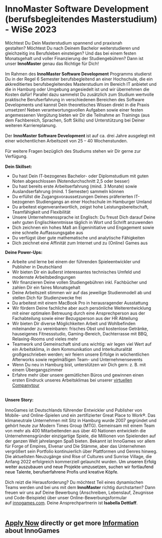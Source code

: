 <h1>InnoMaster Software Development (berufsbegleitendes Masterstudium) - WiSe 2023</h1>
<p><span>Möchtest Du Dein Masterstudium spannend und praxisnah gestalten? Möchtest Du nach Deinem Bachelor weiterstudieren und gleichzeitig ins Berufsleben einsteigen? Und das bei einem festen Monatsgehalt und voller Finanzierung der Studiengebühren? Dann ist unser <strong>InnoMaster</strong> genau das Richtige für Dich!</span><br /><br /><span>Im Rahmen des <strong>InnoMaster Software Development</strong> Programms studierst Du in der Regel 6 Semester berufsbegleitend an einer Hochschule, die ein akkreditiertes berufsbegleitendes Masterstudium im Bereich IT anbietet und die in Hamburg oder Umgebung angesiedelt ist und wir übernehmen die Kosten dafür! Parallel dazu sammelst Du zusätzlich zum Studium wertvolle praktische Berufserfahrung in verschiedenen Bereichen des Software Developments und kannst Dein theoretisches Wissen direkt in die Praxis umsetzen! Neben verantwortungsvollen Aufgaben sowie einer festen angemessenen Vergütung bieten wir Dir die Teilnahme an Trainings (aus dem Fachbereich, Sprachen, Soft Skills) und Unterstützung bei Deiner weiteren Karriereplanung.</span><br /><br /><span>Der <strong>InnoMaster Software Development </strong>ist auf ca. drei Jahre ausgelegt mit einer wöchentlichen Arbeitszeit von 25 – 40 Wochenstunden.</span><br /><br /><span>Für weitere Fragen bezüglich des Studiums stehen wir Dir gerne zur Verfügung.<br /></span><span><strong><br /></strong></span><span><strong>Dein Skillset:</strong></span><span></span></p><ul><li><span>Du hast Dein IT-bezogenes Bachelor- oder Diplomstudium mit guten Noten abgeschlossen (Notendurchschnitt 2,5 oder besser)</span></li><li><span>Du hast bereits erste Arbeitserfahrung (mind. 3 Monate) sowie Auslandserfahrung (mind. 1 Semester) sammeln können</span></li><li><span>Du erfüllst die Zugangsvoraussetzungen Deines präferierten IT-bezogenen Studiengangs an einer Hochschule im Hamburger Umland</span></li><li><span>Du arbeitest eigenverantwortlich, zeigst hohe Leistungsbereitschaft, Teamfähigkeit und Flexibilität</span></li><li><span>Unsere Unternehmenssprache ist Englisch: Du freust Dich darauf Deine sehr guten Englischkenntnisse täglich in Wort und Schrift anzuwenden</span></li><li><span>Dich zeichnen ein hohes Maß an Eigeninitiative und Engagement sowie eine schnelle Auffassungsgabe aus</span></li><li><span>Du verfügst über gute mathematische und analytische Fähigkeiten</span></li><li><span>Dich zeichnet eine Affinität zum Internet und zu (Online) Games aus</span></li></ul><p><span><strong>Deine Power-Ups:</strong></span><span></span></p><ul><li><span>Arbeite und lerne bei einem der führenden Spieleentwickler und Publisher in Deutschland</span></li><li><span>Wir bieten Dir ein äußerst interessantes technisches Umfeld und modernste Arbeitsbedingungen</span></li><li><span>Wir finanzieren Deine vollen Studiengebühren inkl. Fachbücher und zahlen Dir ein faires Monatsgehalt<br /></span></li><li><span>Deine Arbeitszeit stimmen wir auf das jeweilige Studienmodell ab und stellen Dich für Studienzwecke frei</span></li><li><span>Du arbeitest mit einem MacBook Pro in herausragender Ausstattung </span><span><br /></span></li><li><span>Wir fördern Deine fachliche aber auch persönliche Weiterentwicklung mit einer optimalen Betreuung durch eine Ansprechperson aus der Fachabteilung sowie einer Bezugsperson aus der HR Abteilung</span></li><li><span>Wir bieten Dir diverse Möglichkeiten Arbeit und Wohlbefinden miteinander zu vereinbaren:</span><span> frisches Obst und kostenlose Getränke, hauseigenes Fitnessstudio, Gaming-Bereich, Dachterrasse mit BBQ, Relaxing-Rooms</span><span> und vieles mehr </span></li><li><span>Teamwork und Gemeinschaft sind uns wichtig: wir legen viel Wert auf ein Arbeitsklima, in dem Kommunikation und Interkulturalität großgeschrieben werden; wir feiern unsere Erfolge in wöchentlichen Afterworks sowie regelmäßigen Team- und Unternehmensevents</span><span><br /></span></li><li><span>Wenn Du neu in Hamburg bist, unterstützen wir Dich gern: z. B. mit einem Übergangszimmer<br /></span></li><li>Erfahre mehr über unsere gemütlichen Büros und gewinnen einen ersten Eindruck unseres Arbeitsklimas bei unserer<span> </span><a href="https://www.youtube.com/watch?v=yZR6GlDxRag">virtuellen Companytour</a><span></span></li></ul><span><br /></span><strong>Unsere Story:<br /></strong><br /><div>InnoGames ist Deutschlands führender Entwickler und Publisher von Mobile- und Online-Spielen und ein zertifizierter Great Place to Work®. Das klimaneutrale Unternehmen mit Sitz in Hamburg wurde 2007 gegründet und gehört heute zur Modern Times Group (MTG). Gemeinsam mit einem Team von mehr als 400 Mitarbeitenden aus über 40 Nationen entwickeln die Unternehmensgründer einzigartige Spiele, die Millionen von Spielenden auf der ganzen Welt jahrelangen Spaß bieten. Bekannt ist InnoGames vor allem für Forge of Empires, Elvenar und Die Stämme, aber das Unternehmen vergrößert sein Portfolio kontinuierlich über Plattformen und Genres hinweg. Die aktuellsten Neuzugänge sind Rise of Cultures und Sunrise Village, die Anfang 2022 erfolgreich kommerziell gelauncht wurden. <span><span style="color: rgb(0,0,0);">Um unseren Erfolg weiter auszubauen und neue Projekte umzusetzen, suchen wir fortlaufend neue Talente, berufserfahrene Profis und kreative Köpfe.</span></span><br /><br />Dich reizt die Herausforderung? Du möchtest Teil eines dynamischen Teams werden und bei uns mit dem <strong>InnoMaster</strong> richtig durchstarten? Dann freuen wir uns auf Deine Bewerbung (Anschreiben, Lebenslauf, Zeugnisse und Code-Beispiele) über unser Online-Bewerbungsformular auf <a href="http://innogames.com/" rel="nofollow">innogames.com</a>. Deine Ansprechpartnerin ist <strong>Isabella Dettlaff</strong>.</div><br /><span></span>

<h2><a href="https://jobs.jobvite.com/careers/innogames/job/oZ9wlfwJ/apply?__jvst=Job+Board&__jvsd=github_jobs_repo">Apply Now</a> directly or get more <a href="https://www.innogames.com/career/detail/job/innomaster-software-development-berufsbegleitendes-masterstudium-wise-2023/?s=github_jobs_repo">Information</a> about InnoGames</h2>